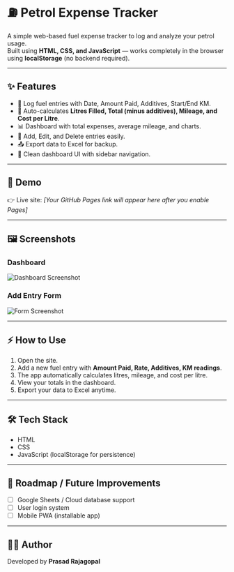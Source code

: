 # ⛽ Petrol Expense Tracker  

A simple web-based fuel expense tracker to log and analyze your petrol usage.  
Built using **HTML, CSS, and JavaScript** — works completely in the browser using **localStorage** (no backend required).  

---

## ✨ Features  
- 📅 Log fuel entries with Date, Amount Paid, Additives, Start/End KM.  
- 🔢 Auto-calculates **Litres Filled, Total (minus additives), Mileage, and Cost per Litre**.  
- 📊 Dashboard with total expenses, average mileage, and charts.  
- 📝 Add, Edit, and Delete entries easily.  
- 📤 Export data to Excel for backup.  
- 🎨 Clean dashboard UI with sidebar navigation.  

---

## 🚀 Demo  
👉 Live site: *[Your GitHub Pages link will appear here after you enable Pages]*  

---

## 🖼️ Screenshots  

### Dashboard  
![Dashboard Screenshot](https://via.placeholder.com/800x400.png?text=Dashboard+Preview)  

### Add Entry Form  
![Form Screenshot](https://via.placeholder.com/800x400.png?text=Add+Entry+Form)  

---

## ⚡ How to Use  
1. Open the site.  
2. Add a new fuel entry with **Amount Paid, Rate, Additives, KM readings**.  
3. The app automatically calculates litres, mileage, and cost per litre.  
4. View your totals in the dashboard.  
5. Export your data to Excel anytime.  

---

## 🛠️ Tech Stack  
- HTML  
- CSS  
- JavaScript (localStorage for persistence)  

---

## 📌 Roadmap / Future Improvements  
- [ ] Google Sheets / Cloud database support  
- [ ] User login system  
- [ ] Mobile PWA (installable app)  

---

## 👨‍💻 Author  
Developed by **Prasad Rajagopal**  
